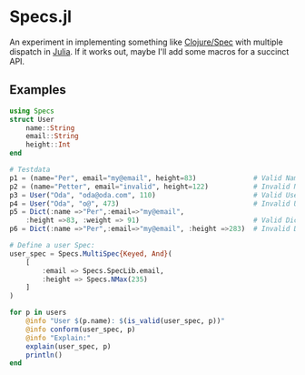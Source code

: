 # Specs.jl

An experiment in implementing something like [Clojure/Spec](https://clojure.org/guides/spec) with multiple dispatch in [Julia](https://julialang.org). If it works out, maybe I'll add some macros for a succinct API.

## Examples

```julia
using Specs
struct User
    name::String
    email::String
    height::Int
end

# Testdata
p1 = (name="Per", email="my@email", height=83)              # Valid Named Tuple
p2 = (name="Petter", email="invalid", height=122)           # Invalid Named Tuple
p3 = User("Oda", "oda@oda.com", 110)                        # Valid User
p4 = User("Oda", "o@", 473)                                 # Invalid User
p5 = Dict(:name =>"Per",:email=>"my@email", 
    :height =>83, :weight => 91)                            # Valid Dict (extra field)
p6 = Dict(:name =>"Per",:email=>"my@email", :height =>283)  # Invalid Dict

# Define a user Spec:
user_spec = Specs.MultiSpec{Keyed, And}(
    [
        :email => Specs.SpecLib.email,
        :height => Specs.NMax(235)
    ]
)

for p in users
    @info "User $(p.name): $(is_valid(user_spec, p))"
    @info conform(user_spec, p)
    @info "Explain:"
    explain(user_spec, p)
    println()
end
```